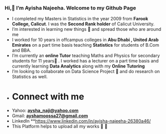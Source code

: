 ### Hi,👋   I’m Ayisha Najeeha. Welcome to my Github Page 
* I completed my Masters in Statistics in the year 2009 from **Farook College, Calicut**. I was the **Second Rank holder** of Calicut University.
* I’m interested in learning new things 👀 and spread those who are around me 
* I worked for 10 years in offcampus colleges in **Abu Dhabi , United Arab Emirates** on a part time basis teaching **Statistics** for students of B.Com and BBA. 
* I’m currently an **online Tutor** teaching Maths and Physics for secondary students for 11 years🌱 . I worked has a lecturer on a part time basis and currently learning **Data Analytics** along with my **Online Tutoring**
* I’m looking to collaborate on Data Science Project 💞️ and do research on Statistics as well.
* # Connect with me  
* Yahoo:  **aysha_naji@yahoo.com**
* Gmail:  **ayshamoossa27@gmail.com**
* LinkedIn   **https://www.linkedin.com/in/ayisha-najeeha-26380a46/
* This Platform helps to upload all my works 💞️ 💞️
